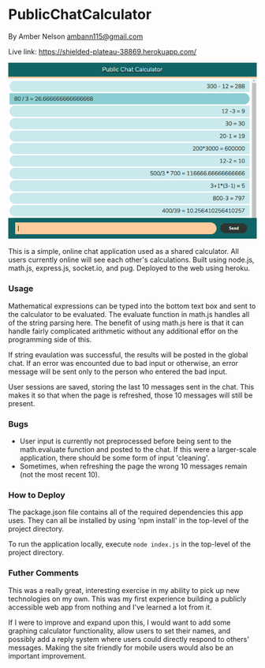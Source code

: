# PublicChatCalculator
By Amber Nelson
ambann115@gmail.com

Live link: https://shielded-plateau-38869.herokuapp.com/

![alt text](publicchatcalculator.png)

This is a simple, online chat application used as a shared calculator. All users currently online will see each other's calculations. Built using node.js, math.js, express.js, socket.io, and pug. Deployed to the web using heroku.  

### Usage
Mathematical expressions can be typed into the bottom text box and sent to the calculator to be evaluated. The evaluate function in math.js handles all of the string parsing here. The benefit of using math.js here is that it can handle fairly complicated arithmetic without any additional effor on the programming side of this. 

If string evaulation was successful, the results will be posted in the global chat. If an error was encounted due to bad input or otherwise, an error message will be sent only to the person who entered the bad input. 

User sessions are saved, storing the last 10 messages sent in the chat. This makes it so that when the page is refreshed, those 10 messages will still be present.

### Bugs
- User input is currently not preprocessed before being sent to the math.evaluate function and posted to the chat. If this were a larger-scale application, there should be some form of input 'cleaning'.
- Sometimes, when refreshing the page the wrong 10 messages remain (not the most recent 10).

### How to Deploy
The package.json file contains all of the required dependencies this app uses. They can all be installed by using 'npm install' in the top-level of the project directory.

To run the application locally, execute ```node index.js``` in the top-level of the project directory.

### Futher Comments
This was a really great, interesting exercise in my ability to pick up new technologies on my own. This was my first experience building a publicly accessible web app from nothing and I've learned a lot from it. 

If I were to improve and expand upon this, I would want to add some graphing calculator functionality, allow users to set their names, and possibly add a reply system where users could directly respond to others' messages. Making the site friendly for mobile users would also be an important improvement.
